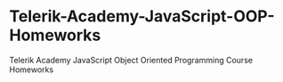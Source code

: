 # Telerik-Academy-JavaScript-OOP-Homeworks
Telerik Academy JavaScript Object Oriented Programming Course Homeworks

